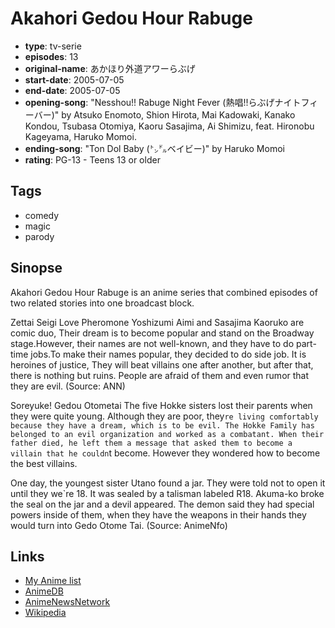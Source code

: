 # Akahori Gedou Hour Rabuge

-   **type**: tv-serie
-   **episodes**: 13
-   **original-name**: あかほり外道アワーらぶげ
-   **start-date**: 2005-07-05
-   **end-date**: 2005-07-05
-   **opening-song**: "Nesshou!! Rabuge Night Fever (熱唱!!らぶげナイトフィーバー)" by Atsuko Enomoto, Shion Hirota, Mai Kadowaki, Kanako Kondou, Tsubasa Otomiya, Kaoru Sasajima, Ai Shimizu, feat. Hironobu Kageyama, Haruko Momoi.
-   **ending-song**: "Ton Dol Baby (㌧㌦ベイビー)" by Haruko Momoi
-   **rating**: PG-13 - Teens 13 or older

## Tags

-   comedy
-   magic
-   parody

## Sinopse

Akahori Gedou Hour Rabuge is an anime series that combined episodes of two related stories into one broadcast block.

Zettai Seigi Love Pheromone
Yoshizumi Aimi and Sasajima Kaoruko are comic duo, Their dream is to become popular and stand on the Broadway stage.However, their names are not well-known, and they have to do part-time jobs.To make their names popular, they decided to do side job. It is heroines of justice, They will beat villains one after another, but after that, there is nothing but ruins. People are afraid of them and even rumor that they are evil. (Source: ANN)

Soreyuke! Gedou Otometai
The five Hokke sisters lost their parents when they were quite young. Although they are poor, they`re living comfortably because they have a dream, which is to be evil. The Hokke Family has belonged to an evil organization and worked as a combatant. When their father died, he left them a message that asked them to become a villain that he couldn`t become. However they wondered how to become the best villains.

One day, the youngest sister Utano found a jar. They were told not to open it until they we`re 18. It was sealed by a talisman labeled R18. Akuma-ko broke the seal on the jar and a devil appeared. The demon said they had special powers inside of them, when they have the weapons in their hands they would turn into Gedo Otome Tai. (Source: AnimeNfo)

## Links

-   [My Anime list](https://myanimelist.net/anime/309/Akahori_Gedou_Hour_Rabuge)
-   [AnimeDB](http://anidb.info/perl-bin/animedb.pl?show=anime&aid=2840)
-   [AnimeNewsNetwork](http://www.animenewsnetwork.com/encyclopedia/anime.php?id=5900)
-   [Wikipedia](http://en.wikipedia.org/wiki/Akahori_Gedou_Hour_Rabuge)
